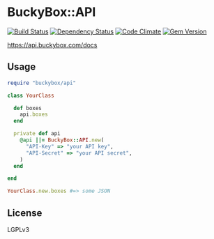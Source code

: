 # BuckyBox::API

[![Build Status](https://gitlab.com/buckybox/buckybox-api-ruby/badges/master/build.svg)](https://gitlab.com/buckybox/buckybox-api-ruby/commits/master)
[![Dependency Status](http://img.shields.io/gemnasium/buckybox/buckybox-api-ruby.svg)](https://gemnasium.com/buckybox/buckybox-api-ruby)
[![Code Climate](http://img.shields.io/codeclimate/github/buckybox/buckybox-api-ruby.svg)](https://codeclimate.com/github/buckybox/buckybox-api-ruby)
[![Gem Version](http://img.shields.io/gem/v/buckybox-api.svg)](https://rubygems.org/gems/buckybox-api)

https://api.buckybox.com/docs

## Usage

```ruby
require "buckybox/api"

class YourClass

  def boxes
    api.boxes
  end

  private def api
    @api ||= BuckyBox::API.new(
      "API-Key" => "your API key",
      "API-Secret" => "your API secret",
    )
  end

end

YourClass.new.boxes #=> some JSON
```

## License

LGPLv3

